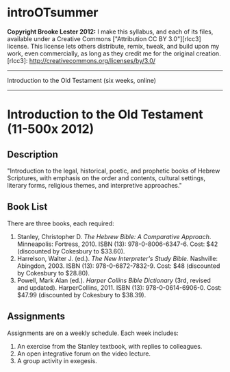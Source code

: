 introOTsummer
=============
**Copyright Brooke Lester 2012:** I make this syllabus, and each of its files, available under a Creative Commons ["Attribution CC BY 3.0"][rlcc3] license. This license lets others distribute, remix, tweak, and build upon my work, even commercially, as long as they credit me for the original creation.
[rlcc3]: http://creativecommons.org/licenses/by/3.0/ 

***

Introduction to the Old Testament (six weeks, online)

***

# Introduction to the Old Testament (11-500x 2012)

## Description
"Introduction to the legal, historical, poetic, and prophetic books of Hebrew Scriptures, with emphasis on the order and contents, cultural settings, literary forms, religious themes, and interpretive approaches."

## Book List
There are three books, each required:

1. Stanley, Christopher D. *The Hebrew Bible: A Comparative Approach*. Minneapolis: Fortress, 2010. ISBN (13): 978-0-8006-6347-6. Cost: $42 (discounted by Cokesbury to $33.60).
2. Harrelson, Walter J. (ed.). *The New Interpreter's Study Bible.* Nashville: Abingdon, 2003. ISBN (13): 978-0-6872-7832-9. Cost: $48 (discounted by Cokesbury to $28.80).
3. Powell, Mark Alan (ed.). *Harper Collins Bible Dictionary* (3rd, revised and updated). HarperCollins, 2011. ISBN (13): 978-0-0614-6906-0. Cost: $47.99 (discounted by Cokesbury to $38.39).


## Assignments
Assignments are on a weekly schedule. Each week includes:

1. An exercise from the Stanley textbook, with replies to colleagues.
2. An open integrative forum on the video lecture.
3. A group activity in exegesis.